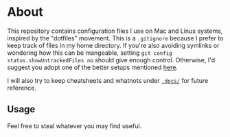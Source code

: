 # About

This repository contains configuration files I use on Mac and Linux systems, inspired by the "dotfiles" movement. This is a `.gitignore` because I prefer to keep track of files in my home directory. If you're also avoiding symlinks or wondering how this can be mangeable, setting `git config status.showUntrackedFiles no` should give enough control. Otherwise, I'd suggest you adopt one of the better setups mentioned [here](https://news.ycombinator.com/item?id=11070797).

I will also try to keep cheatsheets and whatnots under [`.docs/`](.docs) for future reference.

## Usage

Feel free to steal whatever you may find useful.
